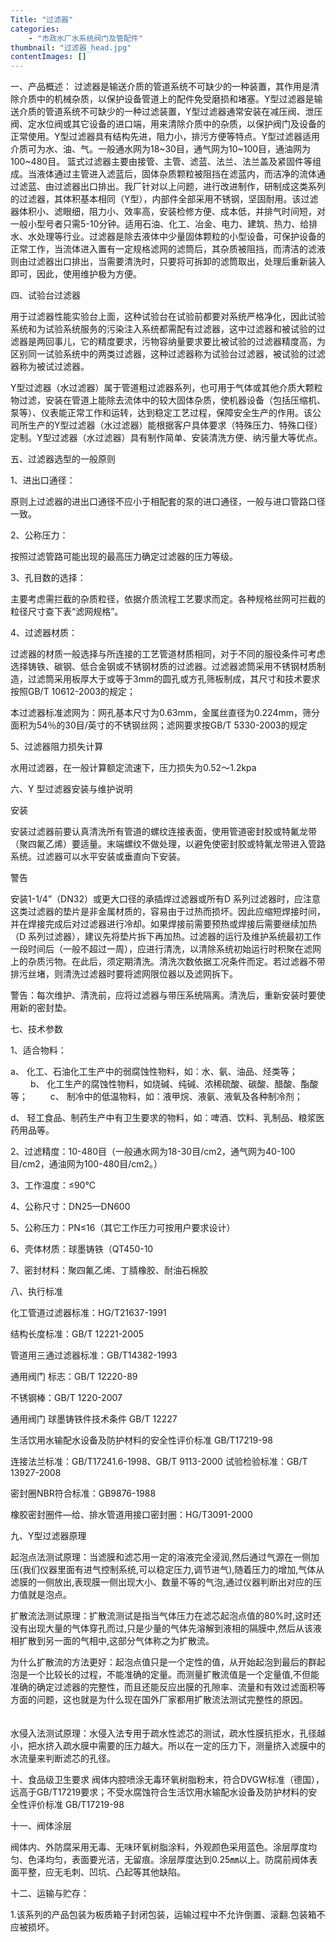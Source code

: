 ```yaml
---
Title: "过滤器"
categories:
    - "市政水厂水系统阀门及管配件"
thumbnail: "过滤器_head.jpg"
contentImages: []
---
```

一、产品概述：
 过滤器是输送介质的管道系统不可缺少的一种装置，其作用是清除介质中的机械杂质，以保护设备管道上的配件免受磨损和堵塞。Y型过滤器是输送介质的管道系统不可缺少的一种过滤装置，Y型过滤器通常安装在减压阀、泄压阀、定水位阀或其它设备的进口端，用来清除介质中的杂质，以保护阀门及设备的正常使用。Y型过滤器具有结构先进，阻力小，排污方便等特点。Y型过滤器适用介质可为水、油、气。一般通水网为18\~30目，通气网为10\~100目，通油网为100\~480目。 篮式过滤器主要由接管、主管、滤蓝、法兰、法兰盖及紧固件等组成。当液体通过主管进入滤蓝后，固体杂质颗粒被阻挡在滤蓝内，而洁净的流体通过滤蓝、由过滤器出口排出。我厂针对以上问题，进行改进制作，研制成这类系列的过滤器，其体积基本相同（Y型），内部件全部采用不锈钢，坚固耐用。该过滤器体积小、滤眼细，阻力小、效率高，安装检修方便、成本低，并排气时间短，对一般小型号者只需5-10分钟。适用石油、化工、冶金、电力、建筑、热力、给排水、水处理等行业。过滤器是除去液体中少量固体颗粒的小型设备，可保护设备的正常工作，当流体进入置有一定规格滤网的滤筒后，其杂质被阻挡，而清洁的滤液则由过滤器出口排出，当需要清洗时，只要将可拆卸的滤筒取出，处理后重新装入即可，因此，使用维护极为方便。

四、试验台过滤器

用于过滤器性能实验台上面，这种试验台在试验前都要对系统严格净化，因此试验系统和为试验系统服务的污染注入系统都需配有过滤器，这中过滤器和被试验的过滤器是两回事儿，它的精度要求，污物容纳量要求要比被试验的过滤器精度高，为区别同一试验系统中的两类过滤器，这种过滤器称为试验台过滤器，被试验的过滤器称为被试过滤器。 　　

Y型过滤器（水过滤器）属于管道粗过滤器系列，也可用于气体或其他介质大颗粒物过滤，安装在管道上能除去流体中的较大固体杂质，使机器设备（包括压缩机、泵等）、仪表能正常工作和运转，达到稳定工艺过程，保障安全生产的作用。该公司所生产的Y型过滤器（水过滤器）能根据客户具体要求（特殊压力、特殊口径）定制。Y型过滤器（水过滤器）具有制作简单、安装清洗方便、纳污量大等优点。

五、过滤器选型的一般原则

1、进出口通径： 　　

原则上过滤器的进出口通径不应小于相配套的泵的进口通径，一般与进口管路口径一致。 　　

2、公称压力： 　　

按照过滤管路可能出现的最高压力确定过滤器的压力等级。

3、孔目数的选择： 　　

主要考虑需拦截的杂质粒径，依据介质流程工艺要求而定。各种规格丝网可拦截的粒径尺寸查下表“滤网规格”。 　　

4、过滤器材质： 　　

过滤器的材质一般选择与所连接的工艺管道材质相同，对于不同的服役条件可考虑选择铸铁、碳钢、低合金钢或不锈钢材质的过滤器。过滤器滤筒采用不锈钢材质制造，过滤筒采用板厚大于或等于3mm的圆孔或方孔筛板制成，其尺寸和技术要求按照GB/T 10612-2003的规定；

本过滤器标准滤网为：网孔基本尺寸为0.63mm，金属丝直径为0.224mm，筛分面积为54％的30目/英寸的不锈钢丝网；滤网要求按GB/T 5330-2003的规定　　

5、过滤器阻力损失计算 　　

水用过滤器，在一般计算额定流速下，压力损失为0.52～1.2kpa

六、Y 型过滤器安装与维护说明

安装 　　

安装过滤器前要认真清洗所有管道的螺纹连接表面，使用管道密封胶或特氟龙带（聚四氟乙烯）要适量。末端螺纹不做处理，以避免使密封胶或特氟龙带进入管路系统。过滤器可以水平安装或垂直向下安装。 　　

警告 　　

安装1-1/4”（DN32）或更大口径的承插焊过滤器或所有D 系列过滤器时，应注意这类过滤器的垫片是非金属材质的，容易由于过热而损坏。因此应缩短焊接时间，并在焊接完成后对过滤器进行冷却。如果焊接前需要预热或焊接后需要继续加热（D 系列过滤器），建议先将垫片拆下再加热。过滤器的运行及维护系统最初工作一段时间后（一般不超过一周），应进行清洗，以清除系统初始运行时积聚在滤网上的杂质污物。在此后，须定期清洗。清洗次数依据工况条件而定。若过滤器不带排污丝堵，则清洗过滤器时要将滤网限位器以及滤网拆下。 　　

警告：每次维护、清洗前，应将过滤器与带压系统隔离。清洗后，重新安装时要使用新的密封垫。

七、技术参数

1、适合物料： 　　

a、 化工、石油化工生产中的弱腐蚀性物料，如：水、氨、油品、烃类等； 　　 b、 化工生产的腐蚀性物料，如烧碱、纯碱、浓稀硫酸、碳酸、醋酸、酯酸等； 　　 c、 制冷中的低温物料，如：液甲烷、液氨、液氧及各种制冷剂； 　　

d、 轻工食品、制药生产中有卫生要求的物料，如：啤酒、饮料、乳制品、粮浆医药用品等。 　　

2、过滤精度：10-480目（一般通水网为18-30目/cm2，通气网为40-100目/cm2，通油网为100-480目/cm2。） 　　

3、工作温度：≤90℃ 　　

4、公称尺寸：DN25—DN600　　

5、公称压力：PN≤16（其它工作压力可按用户要求设计） 　　

6、壳体材质：球墨铸铁（QT450-10

7、密封材料：聚四氟乙烯、丁腈橡胶、耐油石棉胶

八、执行标准

化工管道过滤器标准：HG/T21637-1991

结构长度标准：GB/T 12221-2005

管道用三通过滤器标准：GB/T14382-1993

通用阀门 标志：GB/T 12220-89

不锈钢棒：GB/T 1220-2007

通用阀门 球墨铸铁件技术条件 GB/T 12227

生活饮用水输配水设备及防护材料的安全性评价标准 GB/T17219-98

连接法兰标准：GB/T17241.6-1998、GB/T 9113-2000
 试验检验标准：GB/T 13927-2008

密封圈NBR符合标准：GB9876-1988

橡胶密封圈件—给、排水管道用接口密封圈：HG/T3091-2000

九、Y型过滤器原理

起泡点法测试原理：当滤膜和滤芯用一定的溶液完全浸润,然后通过气源在一侧加压(我们仪器里面有进气控制系统,可以稳定压力,调节进气),随着压力的增加,气体从滤膜的一侧放出,表现膜一侧出现大小、数量不等的气泡,通过仪器判断出对应的压力值就是泡点。 　　

扩散流法测试原理：扩散流测试是指当气体压力在滤芯起泡点值的80%时,这时还没有出现大量的气体穿孔而过,只是少量的气体先溶解到液相的隔膜中,然后从该液相扩散到另一面的气相中,这部分气体称之为扩散流。 　　

为什么扩散流的方法更好：起泡点值只是一个定性的值，从开始起泡到最后的群起泡是一个比较长的过程，不能准确的定量。而测量扩散流值是一个定量值,不但能准确的确定过滤器的完整性，而且还能反应出膜的孔隙率、流量和有效过滤面积等方面的问题，这也就是为什么现在国外厂家都用扩散流法测试完整性的原因。 　　

水侵入法测试原理：水侵入法专用于疏水性滤芯的测试，疏水性膜抗拒水，孔径越小，把水挤入疏水膜中需要的压力越大。所以在一定的压力下，测量挤入滤膜中的水流量来判断滤芯的孔径。

十、食品级卫生要求
 阀体内腔喷涂无毒环氧树脂粉末，符合DVGW标准（德国），远高于GB/T17219要求；不受水腐蚀符合生活饮用水输配水设备及防护材料的安全性评价标准 GB/T17219-98

十一、阀体涂层

阀体内、外防腐采用无毒、无味环氧树脂涂料，外观颜色采用蓝色。涂层厚度均匀、色泽均匀，表面要光洁，无留痕。涂层厚度达到0.25㎜以上。防腐前阀体表面平整，应无毛刺、凹坑、凸起等其他缺陷。

十二、运输与贮存：

1.该系列的产品包装为板质箱子封闭包装，运输过程中不允许倒置、滚翻.包装箱不应被损坏。


